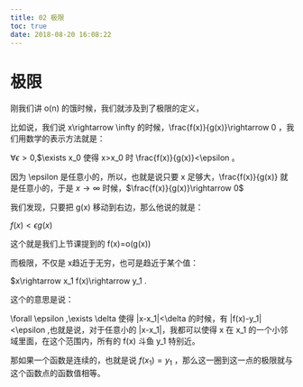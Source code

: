 ```yaml
---
title: 02 极限
toc: true
date: 2018-08-20 16:08:22
---
```

# 极限


刚我们讲 o(n) 的饿时候，我们就涉及到了极限的定义，

比如说，我们说 x\rightarrow \infty 的时候，\frac{f(x)}{g(x)}\rightarrow 0 ，我们用数学的表示方法就是：

$\forall \epsilon >0$,$\exists x_0 使得  x>x_0 时 \frac{f(x)}{g(x)}<\epsilon 。

因为 \epsilon 是任意小的，所以，也就是说只要 x 足够大，\frac{f(x)}{g(x)} 就是任意小的，于是 $x\rightarrow \infty$ 时候，$\frac{f(x)}{g(x)}\rightarrow 0$

我们发现，只要把 g(x) 移动到右边，那么他说的就是：

$f(x)<\epsilon g(x)$

这个就是我们上节课提到的  f(x)=o(g(x))

而极限，不仅是 x趋近于无穷，也可是趋近于某个值：

$x\rightarrow x_1  f(x)\rightarrow y_1  .

这个的意思是说：

\forall \epsilon ,\exists \delta 使得 |x-x_1|<\delta 的时候，有 |f(x)-y_1|<\epsilon ,也就是说，对于任意小的 |x-x_1|，我都可以使得 x 在 x_1 的一个小邻域里面，在这个范围内，所有的 f(x) 斗鱼 y_1 特别近。

那如果一个函数是连续的，也就是说 $f(x_1) = y_1$ ，那么这一圈到这一点的极限就与这个函数点的函数值相等。
